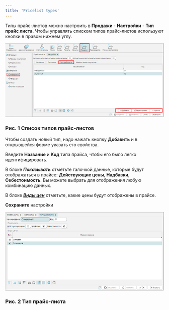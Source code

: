 ```yaml
---
title: 'Pricelist types'
---
```


Типы прайс-листов можно настроить в **Продажи** - **Настройки** - **Тип прайс листа**. Чтобы управлять списком типов прайс-листов используют кнопки в правом нижнем углу. 

![](attachments/1802795/1802797.png)

### Рис. 1 Список типов прайс-листов

  

Чтобы создать новый тип, надо нажать кнопку **Добавить** и в открывшейся форме указать его свойства.

Введите **Название** и **Код** типа прайса, чтобы его было легко идентифицировать.

В блоке ***Показывать*** отметьте галочкой данные, которые будут отображаться в прайсе: **Действующие цены**, **Надбавки**, **Себестоимость**. Вы можете выбрать для отображения любую комбинацию данных.

В блоке ***[Виды цен](Price_type_settings.md)*** отметьте, какие цены будут отображены в прайсе. 

**Сохраните** настройки

![](attachments/1802795/1802796.png)

### Рис. 2 Тип прайс-листа

  

  

  


